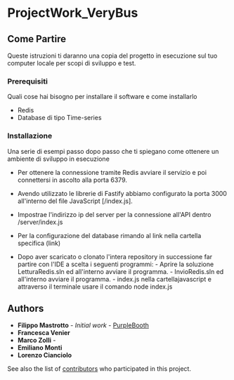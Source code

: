 # ProjectWork_VeryBus

## Come Partire

Queste istruzioni ti daranno una copia del progetto in esecuzione sul tuo computer locale per scopi di sviluppo e test.

### Prerequisiti

Quali cose hai bisogno per installare il software e come installarlo

- Redis
- Database di tipo Time-series

### Installazione

Una serie di esempi passo dopo passo che ti spiegano come ottenere un ambiente di sviluppo in esecuzione

- Per ottenere la connessione tramite Redis avviare il servizio e poi connettersi in ascolto alla porta 6379.

- Avendo utilizzato le librerie di Fastify abbiamo configurato la porta 3000 all'interno del file JavaScript [/index.js].

- Impostrae l'indirizzo ip del server per la connessione all'API dentro /server/index.js

- Per la configurazione del database rimando al link nella cartella specifica (link)

- Dopo aver scaricato o clonato l'intera repository in successione far partire con l'IDE a scelta i seguenti programmi:
        - Aprire la soluzione LetturaRedis.sln ed all'interno avviare il programma.
        - InvioRedis.sln ed all'interno avviare il programma.
        - index.js nella cartellajavascript e attraverso il terminale usare il comando 
                                                        node index.js
  
  
        
 
        

## Authors

* **Filippo Mastrotto** - *Initial work* - [PurpleBooth](https://github.com/PurpleBooth)
* **Francesca Venier** 
* **Marco Zolli** -
* **Emiliano Monti**
* **Lorenzo Cianciolo**

See also the list of [contributors](https://github.com/your/project/contributors) who participated in this project.
